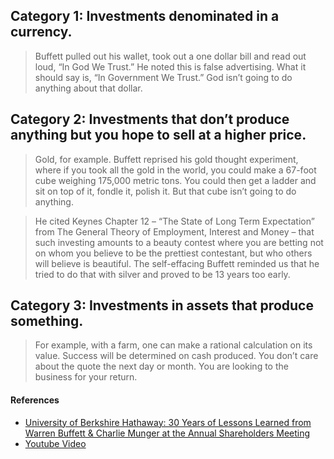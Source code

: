 ## Category 1: Investments denominated in a currency.
> Buffett pulled out his wallet, took out a one dollar bill and read out loud, “In God We Trust.” 
> He noted this is false advertising. 
> What it should say is, “In Government We Trust.” 
> God isn’t going to do anything about that dollar.

## Category 2: Investments that don’t produce anything but you hope to sell at a higher price.
> Gold, for example. 
> Buffett reprised his gold thought experiment, where if you took all the gold in the world, you could make a 67-foot cube weighing 175,000 metric tons. 
> You could then get a ladder and sit on top of it, fondle it, polish it. 
> But that cube isn’t going to do anything.

> He cited Keynes Chapter 12 – “The State of Long Term Expectation” from The General Theory of Employment, Interest and Money – that such investing amounts to a beauty contest where you are betting not on whom you believe to be the prettiest contestant, but who others will believe is beautiful. 
> The self-effacing Buffett reminded us that he tried to do that with silver and proved to be 13 years too early.

## Category 3: Investments in assets that produce something.
> For example, with a farm, one can make a rational calculation on its value. 
> Success will be determined on cash produced. 
> You don’t care about the quote the next day or month. 
> You are looking to the business for your return.

#### References
- [University of Berkshire Hathaway: 30 Years of Lessons Learned from Warren Buffett & Charlie Munger at the Annual Shareholders Meeting](https://www.amazon.com/University-Berkshire-Hathaway-Lessons-Shareholders/dp/0998406260/ref=asc_df_0998406260/?tag=hyprod-20&linkCode=df0&hvadid=312143020546&hvpos=&hvnetw=g&hvrand=15097082917165532971&hvpone=&hvptwo=&hvqmt=&hvdev=c&hvdvcmdl=&hvlocint=&hvlocphy=9059141&hvtargid=pla-381614507708&psc=1)
- [Youtube Video](https://www.youtube.com/watch?v=xvAOaKJ8Meo)